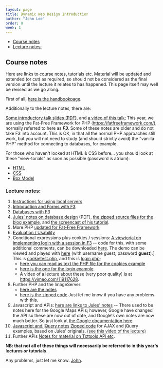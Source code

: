 ```yaml
---
layout: page
title: Dynamic Web Design Introduction
author: "John Lee"
order: 0
week: 1
---
```


-   [Course notes](#course-notes)
-   [Lecture notes:](#lecture-notes)

## Course notes

Here are links to course notes, tutorials etc. Material will be updated and extended (or cut) as required, so should not be considered as the final version until the lecture it relates to has happened. This page itself may well be revised as we go along.

First of all, [here is the handbookpage](http://digital.eca.ed.ac.uk/ddmhandbook/category/dynamic-web-design-p00177/).

Additionally to the lecture notes, there are:

[Some introductory talk slides (PDF)](pdf/DWD-intro14.pdf), and [a video of this talk](https://vimeo.com/125231197); This year, we are using the Fat-Free Framework for PHP (<https://fatfreeframework.com/>), normally referred to here as **_F3_**. Some of these notes are older and do not take F3 into account. This is OK, in that all the normal PHP approaches still work, but you will not need to study (and should strictly avoid) the "vanilla PHP" method for connecting to databases, for example.

For those who haven't looked at HTML & CSS before... you should look at these "view-torials" as soon as possible (password is atrium):

-   [HTML](https://vimeo.com/109699027)
-   [CSS](https://vimeo.com/110455453)
-   [Box Model](https://vimeo.com/111536732)

### Lecture notes:

1.  [Instructions for using local servers](additional.html)
2.  [Introduction and Forms with F3](IntroAndFormsWithF3.html "Intro and Forms")
3.  [Databases with F3](DatabasesWithF3.html "DBs with PHP")
4.  [Jules' notes on database design](pdf/jr_DWD_dbdesign.pdf) (PDF), [the zipped source files for the blog example](zip/jr_blog2.zip), and [the screencast of his tutorial](https://vimeo.com/85351919).
5.  More PHP [updated for Fat-Free Framework](conditionalsPHP+F3.html)
6.  [Evaluation / Usability](EvaluationNotes.html)
7.  Conditional expressions plus cookies / sessions: [A viewtorial on implementing login with a session in F3](https://vid-linker-dev.eca.ed.ac.uk/linker.html?v=1_b1dg98o6%7C1_ztas5fkg%7C32599141%7C2010292&p=0&cv=1_b1dg98o6%7C1_ztas5fkg%7C32599141%7C2010292&cp=0)
    \-- code for this, with some additional comments, can be downloaded
    [here](https://github.com/Edinburgh-College-of-Art/dynamic-web-design/releases/download/0.1.0/FFF-SimpleExample.zip). The demo can be viewed and played
    with [here](http://jlee.edinburgh.domains/fatfree/FFF-SimpleExampleS/)
    (with username guest, password **guest**).] This is [cookietest.php](http://playground.eca.ed.ac.uk/~jlee/test/cookietest.php), and this is [login.php](http://playground.eca.ed.ac.uk/~jlee/test/login.php);
    - [here you can read as text the PHP file for the cookies example](php/cookietest.txt)
    - [here is the one for the login example](php/login.txt).
    - A video of a lecture about these (very poor quality) is at <https://vimeo.com/119117628>.
8.  Further PHP and the ImageServer:
    -   [here are the notes](PHP-F3-ImageServer.html)
    -   [here is the zipped code](https://github.com/Edinburgh-College-of-Art/dynamic-web-design/releases/download/0.1.0/FFF-ImageServer.zip) Just let me know if you have any problems with this.
9.  Javascript and APIs: [here are links to Jules' notes](http://ddm.ace.ed.ac.uk/dynamic/apiflickr.html) --
     There used to be notes here for the Google Maps APIs; however, Google have changed the API so these are now out of date, and Google's own notes are now much better. So just look at [the Google documentation here](https://developers.google.com/maps/documentation/javascript/).
10. [Javascript and jQuery notes](DWD-JS-jQ-notes.html)
    [Zipped code](zip/AJAX.zip) for AJAX and jQuery examples, based on
    Jules' originals. [(see this video of the lecture)](https://vimeo.com/121459052>.)
11. Further APIs [Notes for material on Txttools API etc](APInotesJL.html).

**NB: that not all of these things will necessarily be referred to in
this year's lectures or tutorials.**

Any problems, just let me know: [John](mailto:J.Lee@ed.ac.uk).
